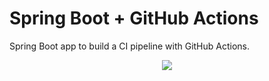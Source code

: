 # Spring Boot + GitHub Actions

Spring Boot app to build a CI pipeline with GitHub Actions.

<p align="center">
<img src="https://www.federico-toledo.com/wp-content/uploads/2017/09/continuous-integration-in-devops.jpg">
</p>

